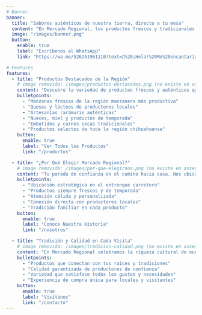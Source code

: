 ```yaml
---
# Banner
banner:
  title: "Sabores auténticos de nuestra tierra, directo a tu mesa"
  content: "En Mercado Regional, los productos frescos y tradicionales de la región están siempre a tu alcance. Un lugar donde se cruzan caminos y se encuentran sabores: para quien regresa, para quien descubre y para quien confía en nosotros."
  image: "/images/banner.png"
  button:
    enable: true
    label: "Escríbenos al WhatsApp"
    link: "https://wa.me/526251961110?text=🍎%20¡Hola!%20Me%20encantaría%20conocer%20los%20sabores%20de%20Mercado%20Regional"

# Features
features:
  - title: "Productos Destacados de la Región"
    # image removida: /images/productos-destacados.png (no existe en assets todavía)
    content: "Descubre la variedad de productos frescos y auténticos que tenemos para ti. Desde los campos de Cuauhtémoc hasta tu mesa, cada producto cuenta una historia de tradición y calidad."
    bulletpoints:
      - "Manzanas frescas de la región manzanera más productiva"
      - "Quesos y lácteos de productores locales"
      - "Artesanías rarámuris auténticas"
      - "Nueces, miel y productos de temporada"
      - "Embutidos y carnes secas tradicionales"
      - "Productos selectos de toda la región chihuahuense"
    button:
      enable: true
      label: "Ver Todos los Productos"
      link: "/productos"

  - title: "¿Por Qué Elegir Mercado Regional?"
    # image removida: /images/por-que-elegirnos.png (no existe en assets todavía)
    content: "Tu parada de confianza en el camino hacia casa. Nos ubicamos estratégicamente para ser tu conexión con los sabores auténticos de la región, sin importar de dónde vengas o hacia dónde vayas."
    bulletpoints:
      - "Ubicación estratégica en el entronque carretero"
      - "Productos siempre frescos y de temporada"
      - "Atención cálida y personalizada"
      - "Conexión directa con productores locales"
      - "Tradición familiar en cada producto"
    button:
      enable: true
      label: "Conoce Nuestra Historia"
      link: "/nosotros"

  - title: "Tradición y Calidad en Cada Visita"
    # image removida: /images/tradicion-calidad.png (no existe en assets todavía)
    content: "En Mercado Regional celebramos la riqueza cultural de nuestra región. Cada producto que encuentras aquí representa el trabajo, la tradición y el amor de nuestra tierra."
    bulletpoints:
      - "Productos que conectan con tus raíces y tradiciones"
      - "Calidad garantizada de productores de confianza"
      - "Variedad que satisface todos los gustos y necesidades"
      - "Experiencia de compra única para locales y visitantes"
    button:
      enable: true
      label: "Visítanos"
      link: "/contacto"
---
```

